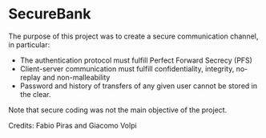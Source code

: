 # SecureBank
The purpose of this project was to create a secure communication channel, in particular:
- The authentication protocol must fulfill Perfect Forward Secrecy (PFS)
- Client-server communication must fulfill confidentiality, integrity, no-replay and non-malleability
- Password and history of transfers of any given user cannot be stored in the clear.

Note that secure coding was not the main objective of the project. 

Credits: Fabio Piras and Giacomo Volpi
